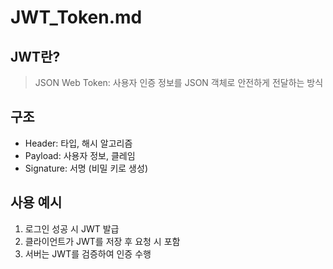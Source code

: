 # JWT_Token.md

## JWT란?
> JSON Web Token: 사용자 인증 정보를 JSON 객체로 안전하게 전달하는 방식

## 구조
- Header: 타입, 해시 알고리즘
- Payload: 사용자 정보, 클레임
- Signature: 서명 (비밀 키로 생성)

## 사용 예시
1. 로그인 성공 시 JWT 발급
2. 클라이언트가 JWT를 저장 후 요청 시 포함
3. 서버는 JWT를 검증하여 인증 수행